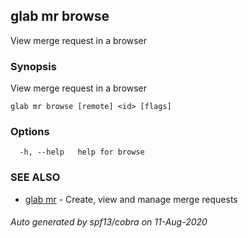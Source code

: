 ## glab mr browse

View merge request in a browser

### Synopsis

View merge request in a browser

```
glab mr browse [remote] <id> [flags]
```

### Options

```
  -h, --help   help for browse
```

### SEE ALSO

* [glab mr](glab_mr.md)	 - Create, view and manage merge requests

###### Auto generated by spf13/cobra on 11-Aug-2020
